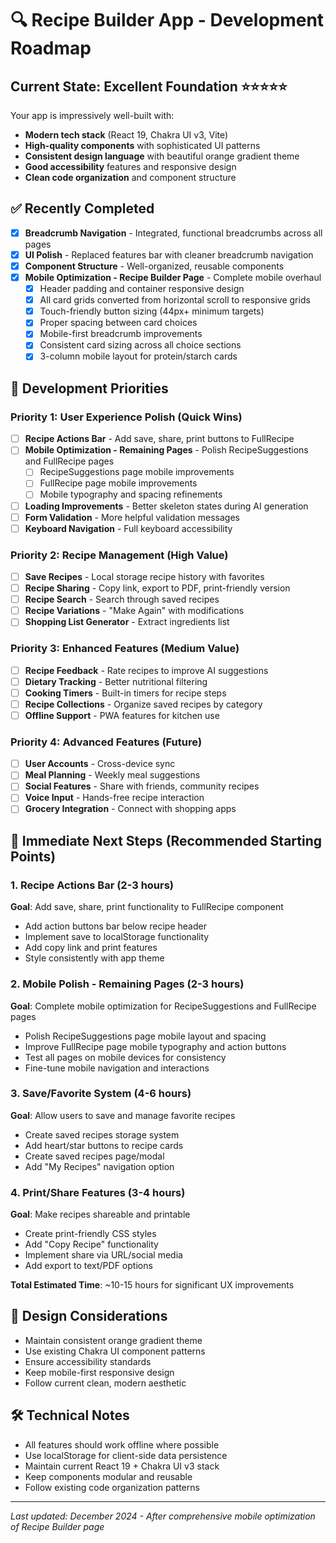# 🔍 Recipe Builder App - Development Roadmap

## Current State: **Excellent Foundation** ⭐⭐⭐⭐⭐

Your app is impressively well-built with:
- **Modern tech stack** (React 19, Chakra UI v3, Vite)
- **High-quality components** with sophisticated UI patterns
- **Consistent design language** with beautiful orange gradient theme
- **Good accessibility** features and responsive design
- **Clean code organization** and component structure

## ✅ Recently Completed
- [x] **Breadcrumb Navigation** - Integrated, functional breadcrumbs across all pages
- [x] **UI Polish** - Replaced features bar with cleaner breadcrumb navigation
- [x] **Component Structure** - Well-organized, reusable components
- [x] **Mobile Optimization - Recipe Builder Page** - Complete mobile overhaul
  - [x] Header padding and container responsive design
  - [x] All card grids converted from horizontal scroll to responsive grids
  - [x] Touch-friendly button sizing (44px+ minimum targets)
  - [x] Proper spacing between card choices
  - [x] Mobile-first breadcrumb improvements
  - [x] Consistent card sizing across all choice sections
  - [x] 3-column mobile layout for protein/starch cards

## 🎯 Development Priorities

### **Priority 1: User Experience Polish (Quick Wins)**
- [ ] **Recipe Actions Bar** - Add save, share, print buttons to FullRecipe
- [ ] **Mobile Optimization - Remaining Pages** - Polish RecipeSuggestions and FullRecipe pages
  - [ ] RecipeSuggestions page mobile improvements
  - [ ] FullRecipe page mobile improvements
  - [ ] Mobile typography and spacing refinements
- [ ] **Loading Improvements** - Better skeleton states during AI generation
- [ ] **Form Validation** - More helpful validation messages
- [ ] **Keyboard Navigation** - Full keyboard accessibility

### **Priority 2: Recipe Management (High Value)**
- [ ] **Save Recipes** - Local storage recipe history with favorites
- [ ] **Recipe Sharing** - Copy link, export to PDF, print-friendly version
- [ ] **Recipe Search** - Search through saved recipes
- [ ] **Recipe Variations** - "Make Again" with modifications
- [ ] **Shopping List Generator** - Extract ingredients list

### **Priority 3: Enhanced Features (Medium Value)**
- [ ] **Recipe Feedback** - Rate recipes to improve AI suggestions
- [ ] **Dietary Tracking** - Better nutritional filtering
- [ ] **Cooking Timers** - Built-in timers for recipe steps
- [ ] **Recipe Collections** - Organize saved recipes by category
- [ ] **Offline Support** - PWA features for kitchen use

### **Priority 4: Advanced Features (Future)**
- [ ] **User Accounts** - Cross-device sync
- [ ] **Meal Planning** - Weekly meal suggestions
- [ ] **Social Features** - Share with friends, community recipes
- [ ] **Voice Input** - Hands-free recipe interaction
- [ ] **Grocery Integration** - Connect with shopping apps

## 🚀 Immediate Next Steps (Recommended Starting Points)

### 1. Recipe Actions Bar (2-3 hours)
**Goal**: Add save, share, print functionality to FullRecipe component
- Add action buttons bar below recipe header
- Implement save to localStorage functionality
- Add copy link and print features
- Style consistently with app theme

### 2. Mobile Polish - Remaining Pages (2-3 hours)
**Goal**: Complete mobile optimization for RecipeSuggestions and FullRecipe pages
- Polish RecipeSuggestions page mobile layout and spacing
- Improve FullRecipe page mobile typography and action buttons
- Test all pages on mobile devices for consistency
- Fine-tune mobile navigation and interactions

### 3. Save/Favorite System (4-6 hours)
**Goal**: Allow users to save and manage favorite recipes
- Create saved recipes storage system
- Add heart/star buttons to recipe cards
- Create saved recipes page/modal
- Add "My Recipes" navigation option

### 4. Print/Share Features (3-4 hours)
**Goal**: Make recipes shareable and printable
- Create print-friendly CSS styles
- Add "Copy Recipe" functionality
- Implement share via URL/social media
- Add export to text/PDF options

**Total Estimated Time**: ~10-15 hours for significant UX improvements

## 🎨 Design Considerations
- Maintain consistent orange gradient theme
- Use existing Chakra UI component patterns
- Ensure accessibility standards
- Keep mobile-first responsive design
- Follow current clean, modern aesthetic

## 🛠️ Technical Notes
- All features should work offline where possible
- Use localStorage for client-side data persistence
- Maintain current React 19 + Chakra UI v3 stack
- Keep components modular and reusable
- Follow existing code organization patterns

---
*Last updated: December 2024 - After comprehensive mobile optimization of Recipe Builder page*